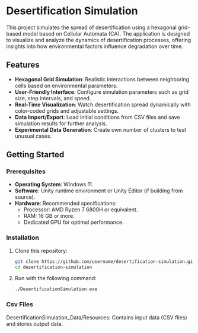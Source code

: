 # Desertification Simulation

This project simulates the spread of desertification using a hexagonal grid-based model based on Cellular Automata (CA). The application is designed to visualize and analyze the dynamics of desertification processes, offering insights into how environmental factors influence degradation over time.

## Features
- **Hexagonal Grid Simulation**: Realistic interactions between neighboring cells based on environmental parameters.
- **User-Friendly Interface**: Configure simulation parameters such as grid size, step intervals, and speed.
- **Real-Time Visualization**: Watch desertification spread dynamically with color-coded grids and adjustable settings.
- **Data Import/Export**: Load initial conditions from CSV files and save simulation results for further analysis.
- **Experimental Data Generation**: Create own number of clusters to test unusual cases.

## Getting Started

### Prerequisites
- **Operating System**: Windows 11.
- **Software**: Unity runtime environment or Unity Editor (if building from source).
- **Hardware**: Recommended specifications:
  - Processor: AMD Ryzen 7 6800H or equivalent.
  - RAM: 16 GB or more.
  - Dedicated GPU for optimal performance.

### Installation
1. Clone this repository:
   ```bash
   git clone https://github.com/username/desertification-simulation.git
   cd desertification-simulation
2. Run with the following command:
    ```bash
   ./DesertificationSimulation.exe
   
### Csv Files
DesertificationSimulation_Data/Resources: Contains input data (CSV files) and stores output data.
